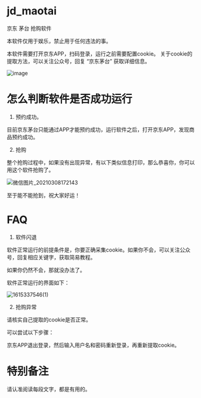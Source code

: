 # jd_maotai
京东 茅台 抢购软件

本软件仅用于娱乐，禁止用于任何违法的事。


本软件需要打开京东APP，扫码登录，运行之前需要配置cookie。
关于cookie的提取方法，可以关注公众号，回复 “京东茅台” 获取详细信息。


![image](https://user-images.githubusercontent.com/40600240/110299235-64088e80-8030-11eb-8d6f-3ee9f8ddb3e1.png)


# 怎么判断软件是否成功运行
1. 预约成功。
  
目前京东茅台只能通过APP才能预约成功，运行软件之后，打开京东APP，发现商品预约成功。

2. 抢购

整个抢购过程中，如果没有出现异常，有以下类似信息打印，那么恭喜你，你可以用这个软件抢购了。

![微信图片_20210308172143](https://user-images.githubusercontent.com/40600240/110301457-12153800-8033-11eb-81fa-4935e48d9313.png)




至于能不能抢到，祝大家好运！


# FAQ
1. 软件闪退

软件正常运行的前提条件是，你要正确采集cookie。如果你不会，可以关注公众号，回复相应关键字，获取简易教程。

如果你仍然不会，那就没办法了。

软件正常运行的界面如下：

![1615337546(1)](https://user-images.githubusercontent.com/40600240/110559369-09317d00-817f-11eb-852b-ccd3cc82b024.jpg)


2. 抢购异常

请核实自己提取的cookie是否正常。

可以尝试以下步骤：

京东APP退出登录，然后输入用户名和密码重新登录，再重新提取cookie。


# 特别备注
请认准阅读每段文字，都是有用的。
